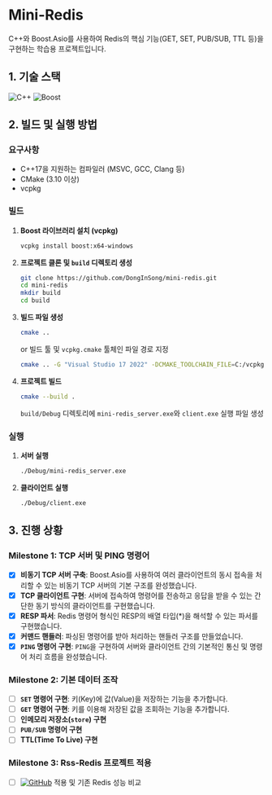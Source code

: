 # Mini-Redis

C++와 Boost.Asio를 사용하여 Redis의 핵심 기능(GET, SET, PUB/SUB, TTL 등)을 구현하는 학습용 프로젝트입니다.

## 1. 기술 스택

![C++](https://img.shields.io/badge/C++-00599C?style=for-the-badge&logo=c%2B%2B&logoColor=white)  ![Boost](https://img.shields.io/badge/Boost-00599C?style=for-the-badge&logoColor=white)

## 2. 빌드 및 실행 방법

### 요구사항

-   C++17을 지원하는 컴파일러 (MSVC, GCC, Clang 등)
-   CMake (3.10 이상)
-   vcpkg

### 빌드

1.  **Boost 라이브러리 설치 (vcpkg)**
    ```bash
    vcpkg install boost:x64-windows
    ```

2.  **프로젝트 클론 및 `build` 디렉토리 생성**
    ```bash
    git clone https://github.com/DongInSong/mini-redis.git
    cd mini-redis
    mkdir build
    cd build
    ```

3.  **빌드 파일 생성**
    ```bash
    cmake ..
    ```
    or 빌드 툴 및 `vcpkg.cmake` 툴체인 파일 경로 지정
    ```bash
    cmake .. -G "Visual Studio 17 2022" -DCMAKE_TOOLCHAIN_FILE=C:/vcpkg/scripts/buildsystems/vcpkg.cmake
    ```

5.  **프로젝트 빌드**
    ```bash
    cmake --build .
    ```
    `build/Debug` 디렉토리에 `mini-redis_server.exe`와 `client.exe` 실행 파일 생성

### 실행

1.  **서버 실행**
    ```bash
    ./Debug/mini-redis_server.exe
    ```

2.  **클라이언트 실행**
    ```bash
    ./Debug/client.exe
    ```

## 3. 진행 상황 

### Milestone 1: TCP 서버 및 PING 명령어

-   [x] **비동기 TCP 서버 구축**: Boost.Asio를 사용하여 여러 클라이언트의 동시 접속을 처리할 수 있는 비동기 TCP 서버의 기본 구조를 완성했습니다.
-   [x] **TCP 클라이언트 구현**: 서버에 접속하여 명령어를 전송하고 응답을 받을 수 있는 간단한 동기 방식의 클라이언트를 구현했습니다.
-   [x] **RESP 파서**: Redis 명령어 형식인 RESP의 배열 타입(*)을 해석할 수 있는 파서를 구현했습니다.
-   [x] **커맨드 핸들러**: 파싱된 명령어를 받아 처리하는 핸들러 구조를 만들었습니다.
-   [x] **`PING` 명령어 구현**: `PING`을 구현하여 서버와 클라이언트 간의 기본적인 통신 및 명령어 처리 흐름을 완성했습니다.

### Milestone 2: 기본 데이터 조작

-   [ ] **`SET` 명령어 구현**: 키(Key)에 값(Value)을 저장하는 기능을 추가합니다.
-   [ ] **`GET` 명령어 구현**: 키를 이용해 저장된 값을 조회하는 기능을 추가합니다.
-   [ ] **인메모리 저장소(`store`) 구현**
-   [ ] **`PUB/SUB` 명령어 구현**
-   [ ] **TTL(Time To Live) 구현**

### Milestone 3: Rss-Redis 프로젝트 적용
-   [ ] [![GitHub](https://img.shields.io/badge/rss_redis-181717?style=flat&logo=github&logoColor=white)](https://github.com/DongInSong/rss-redis) 적용 및 기존 Redis 성능 비교
